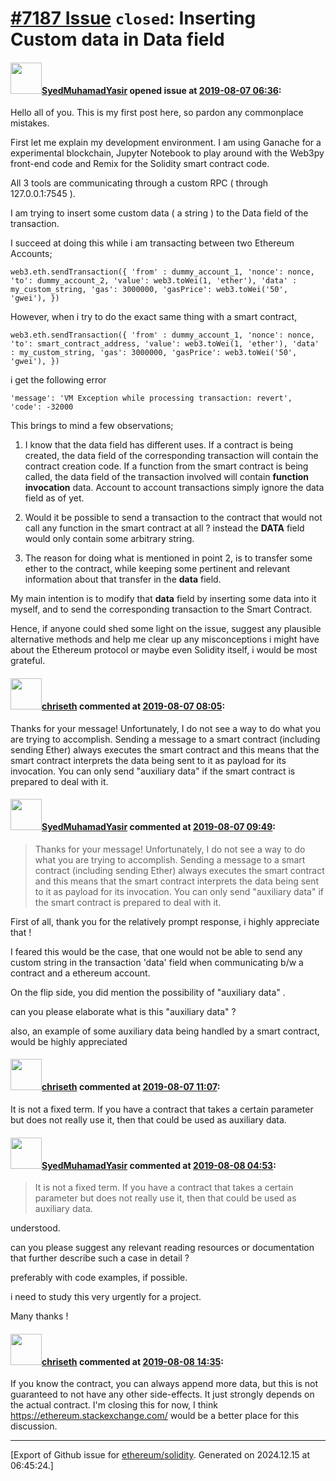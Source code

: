 # [\#7187 Issue](https://github.com/ethereum/solidity/issues/7187) `closed`: Inserting Custom data in Data field

#### <img src="https://avatars.githubusercontent.com/u/30082863?u=d698c5bff438bb0124fe529b5f3392c58f416ba4&v=4" width="50">[SyedMuhamadYasir](https://github.com/SyedMuhamadYasir) opened issue at [2019-08-07 06:36](https://github.com/ethereum/solidity/issues/7187):

Hello all of you. This is my first post here, so pardon any commonplace mistakes. 

First let me explain my development environment. I am using Ganache for a experimental blockchain, Jupyter Notebook to play around with the Web3py front-end code and Remix for the Solidity smart contract code.

All 3 tools are communicating through a custom RPC ( through 127.0.0.1:7545 ).

I am trying to insert some custom data ( a string ) to the Data field of the transaction.

I succeed at doing this while i am transacting between two Ethereum Accounts;

`web3.eth.sendTransaction({
    'from' : dummy_account_1,
    'nonce': nonce,
    'to': dummy_account_2,
    'value': web3.toWei(1, 'ether'),
    'data' : my_custom_string,
    'gas': 3000000,
    'gasPrice': web3.toWei('50', 'gwei'),
})`

However, when i try to do the exact same thing with a smart contract,

`web3.eth.sendTransaction({
    'from' : dummy_account_1,
    'nonce': nonce,
    'to': smart_contract_address,
    'value': web3.toWei(1, 'ether'),
    'data' : my_custom_string,
    'gas': 3000000,
    'gasPrice': web3.toWei('50', 'gwei'),
})`

i get the following error

`'message': 'VM Exception while processing transaction: revert', 'code': -32000`

This brings to mind a few observations;

1. I know that the data field has different uses. If a contract is being created, the data field of the corresponding transaction will contain the contract creation code. If a function from the smart contract is being called, the data field of the transaction involved will contain **function invocation** data. Account to account transactions simply ignore the data field as of yet.

2. Would it be possible to send a transaction to the contract that would not call any function in the smart contract at all ? instead the **DATA** field would only contain some arbitrary string.

3. The reason for doing what is mentioned in point 2, is to transfer some ether to the contract, while keeping some pertinent and relevant information about that transfer in the **data** field.

My main intention is to modify that **data** field by inserting some data into it myself, and to send the corresponding transaction to the Smart Contract.

Hence, if anyone could shed some light on the issue, suggest any plausible alternative methods and help me clear up any misconceptions i might have about the Ethereum protocol or maybe even Solidity itself, i would be most grateful.

#### <img src="https://avatars.githubusercontent.com/u/9073706?v=4" width="50">[chriseth](https://github.com/chriseth) commented at [2019-08-07 08:05](https://github.com/ethereum/solidity/issues/7187#issuecomment-518988602):

Thanks for your message! Unfortunately, I do not see a way to do what you are trying to accomplish. Sending a message to a smart contract (including sending Ether) always executes the smart contract and this means that the smart contract interprets the data being sent to it as payload for its invocation. You can only send "auxiliary data" if the smart contract is prepared to deal with it.

#### <img src="https://avatars.githubusercontent.com/u/30082863?u=d698c5bff438bb0124fe529b5f3392c58f416ba4&v=4" width="50">[SyedMuhamadYasir](https://github.com/SyedMuhamadYasir) commented at [2019-08-07 09:49](https://github.com/ethereum/solidity/issues/7187#issuecomment-519026440):

> Thanks for your message! Unfortunately, I do not see a way to do what you are trying to accomplish. Sending a message to a smart contract (including sending Ether) always executes the smart contract and this means that the smart contract interprets the data being sent to it as payload for its invocation. You can only send "auxiliary data" if the smart contract is prepared to deal with it.

First of all, thank you for the relatively prompt response, i highly appreciate that !

I feared this would be the case, that one would not be able to send any custom string in the transaction 'data' field when communicating b/w a contract and a ethereum account.

On the flip side, you did mention the possibility of "auxiliary data" .

can you please elaborate what is this "auxiliary data" ?

also, an example of some auxiliary data being handled by a smart contract, would be highly appreciated

#### <img src="https://avatars.githubusercontent.com/u/9073706?v=4" width="50">[chriseth](https://github.com/chriseth) commented at [2019-08-07 11:07](https://github.com/ethereum/solidity/issues/7187#issuecomment-519050753):

It is not a fixed term. If you have a contract that takes a certain parameter but does not really use it, then that could be used as auxiliary data.

#### <img src="https://avatars.githubusercontent.com/u/30082863?u=d698c5bff438bb0124fe529b5f3392c58f416ba4&v=4" width="50">[SyedMuhamadYasir](https://github.com/SyedMuhamadYasir) commented at [2019-08-08 04:53](https://github.com/ethereum/solidity/issues/7187#issuecomment-519362731):

> It is not a fixed term. If you have a contract that takes a certain parameter but does not really use it, then that could be used as auxiliary data.

understood. 

can you please suggest any relevant reading resources or documentation that further describe such a case in detail ?

preferably with code examples, if possible. 

i need to study this very urgently for a project.

Many thanks !

#### <img src="https://avatars.githubusercontent.com/u/9073706?v=4" width="50">[chriseth](https://github.com/chriseth) commented at [2019-08-08 14:35](https://github.com/ethereum/solidity/issues/7187#issuecomment-519545635):

If you know the contract, you can always append more data, but this is not guaranteed to not have any other side-effects. It just strongly depends on the actual contract. I'm closing this for now, I think https://ethereum.stackexchange.com/ would be a better place for this discussion.


-------------------------------------------------------------------------------



[Export of Github issue for [ethereum/solidity](https://github.com/ethereum/solidity). Generated on 2024.12.15 at 06:45:24.]
